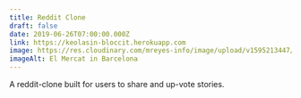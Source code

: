 ```yaml
---
title: Reddit Clone
draft: false
date: 2019-06-26T07:00:00.000Z
link: https://keolasin-bloccit.herokuapp.com
image: https://res.cloudinary.com/mreyes-info/image/upload/v1595213447/Oddities/Mushroom_Morsels.jpg
imageAlt: El Mercat in Barcelona
---
```

A reddit-clone built for users to share and up-vote stories.